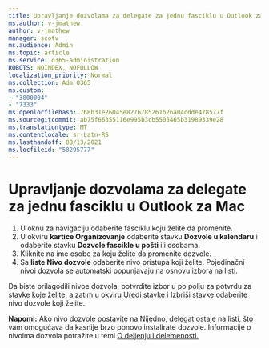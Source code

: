 ```yaml
---
title: Upravljanje dozvolama za delegate za jednu fasciklu u Outlook za Mac
ms.author: v-jmathew
author: v-jmathew
manager: scotv
ms.audience: Admin
ms.topic: article
ms.service: o365-administration
ROBOTS: NOINDEX, NOFOLLOW
localization_priority: Normal
ms.collection: Adm_O365
ms.custom:
- "3800004"
- "7333"
ms.openlocfilehash: 768b31e26045e8276785261b26a04cdde478577f
ms.sourcegitcommit: ab75f66355116e995b3cb5505465b31989339e28
ms.translationtype: MT
ms.contentlocale: sr-Latn-RS
ms.lasthandoff: 08/13/2021
ms.locfileid: "58295777"
---
```

# <a name="manage-delegate-permissions-for-a-single-folder-in-outlook-for-mac"></a>Upravljanje dozvolama za delegate za jednu fasciklu u Outlook za Mac

1. U oknu za navigaciju odaberite fasciklu koju želite da promenite.
2. U okviru **kartice Organizovanje** odaberite stavku **Dozvole u kalendaru** i odaberite stavku **Dozvole fascikle u pošti** ili osobama.
3. Kliknite na ime osobe za koju želite da promenite dozvole.
4. Sa **liste Nivo dozvole** odaberite nivo pristupa koji želite. Pojedinačni nivoi dozvola se automatski popunjavaju na osnovu izbora na listi.

Da biste prilagodili nivoe dozvola, potvrdite izbor u po  polju za potvrdu za stavke koje želite, a zatim u okviru Uredi stavke i Izbriši stavke odaberite nivo dozvole koji želite.

**Napomi:** Ako nivo dozvole postavite na Nijedno, delegat ostaje na listi, što vam omogućava da kasnije brzo ponovo instalirate dozvole. Informacije o nivoima dozvola potražite u temi [O deljenju i delemenosti.](https://support.microsoft.com/office/options-for-sharing-and-delegating-folders-in-outlook-for-mac-480d8054-68ce-4150-ba1e-b9b7f2fc4ce5)
